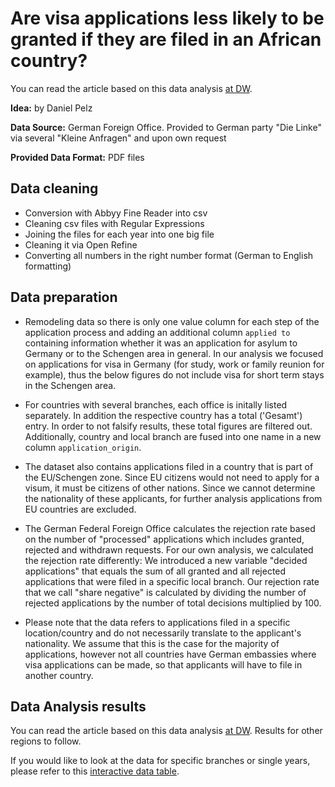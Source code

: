 # Are visa applications less likely to be granted if they are filed in an African country?

You can read the article based on this data analysis [at DW](http://dw.com/a-44097212).

**Idea:** by Daniel Pelz

**Data Source:** German Foreign Office. Provided to German party "Die Linke" via several "Kleine Anfragen" and upon own request

**Provided Data Format:** PDF files

## Data cleaning

- Conversion with Abbyy Fine Reader into csv
- Cleaning csv files with Regular Expressions
- Joining the files for each year into one big file
- Cleaning it via Open Refine
- Converting all numbers in the right number format (German to English formatting)

## Data preparation

- Remodeling data so there is only one value column for each step of the application process and adding an additional column `applied to` containing information whether it was an application for asylum to Germany or to the Schengen area in general. In our analysis we focused on applications for visa in Germany (for study, work or family reunion for example), thus the below figures do not include visa for short term stays in the Schengen area.

- For countries with several branches, each office is initally listed separately. In addition the respective country has a total ('Gesamt') entry.
In order to not falsify results, these total figures are filtered out. Additionally, country and local branch are fused into one name in a new column `application_origin`.

- The dataset also contains applications filed in a country that is part of the EU/Schengen zone. Since EU citizens would not need to apply for a visum, it must be citizens of other nations. Since we cannot determine the nationality of these applicants, for further analysis applications from EU countries are excluded.

- The German Federal Foreign Office calculates the rejection rate based on the number of "processed" applications which includes granted, rejected and withdrawn requests. For our own analysis, we calculated the rejection rate differently: We introduced a new variable "decided applications" that equals the sum of all granted and all rejected applications that were filed in a specific local branch. Our rejection rate that we call "share negative" is calculated by dividing the number of rejected applications by the number of total decisions multiplied by 100.

- Please note that the data refers to applications filed in a specific location/country and do not necessarily translate to the applicant's nationality. We assume that this is the case for the majority of applications, however not all countries have German embassies where visa applications can be made, so that applicants will have to file in another country.

## Data Analysis results

You can read the article based on this data analysis [at DW](http://dw.com/a-44097212). Results for other regions to follow.

If you would like to look at the data for specific branches or single years, please refer to this [interactive data table](https://dw-data.github.io/datatable-visa-Africa/).
